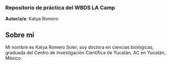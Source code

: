 ### Repositorio de práctica del WBDS LA Camp

**Autor/a/e**: Katya Romero
## Sobre mi 
 Mi nombre es Katya Romero Soler, soy doctora en ciencias biològicas, graduada del Centro de Investigaciòn Cientìfica de Yucatàn, AC en Yucatàn, Mèxico.
